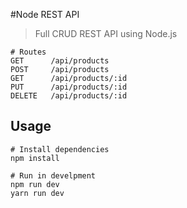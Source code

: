#Node REST API

> Full CRUD REST API using Node.js

```
# Routes
GET      /api/products
POST     /api/products
GET      /api/products/:id
PUT      /api/products/:id
DELETE   /api/products/:id

```

## Usage

```
# Install dependencies
npm install

# Run in develpment
npm run dev
yarn run dev
```